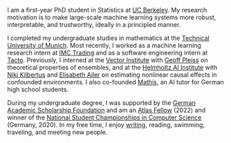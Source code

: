 I am a first-year PhD student in Statistics at [UC Berkeley](https://www.berkeley.edu/). My research motivation is to make large-scale machine learning systems more robust, interpretable, and trustworthy, ideally in a principled manner.

I completed my undergraduate studies in mathematics at the [Technical University of Munich](https://www.tum.de/). Most recently, I worked as a machine learning research intern at [IMC Trading](https://www.imc.com) and as a software engineering intern at [Tacto](https://tacto.ai). Previously, I interned at the [Vector Institute](https://vectorinstitute.ai/) with [Geoff Pleiss](https://geoffpleiss.com) on theoretical properties of ensembles, and at the [Helmholtz AI Institute](https://www.helmholtz.ai/) with [Niki Kilbertus](https://sites.google.com/view/nikikilbertus/home) and [Elisabeth Ailer](https://elisabethailer.com) on estimating nonlinear causal effects in confounded environments. I also co-founded [Mathis](https://www.abimitmathis.de), an AI tutor for German high school students.

During my undergraduate degree, I was supported by the [German Academic Scholarship Foundation](https://www.studienstiftung.de/) and am an [Atlas Fellow](https://atlasfellowship.org/) (2022) and winner of the [National Student Championships in Computer Science](https://bwinf.de/) (Germany, 2020). In my free time, I enjoy [writing](https://substack.com/@niclasdern), reading, swimming, traveling, and meeting new people.